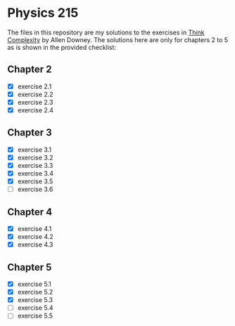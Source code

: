 # Physics 215

The files in this repository are my solutions to the exercises in [Think Complexity](https://greenteapress.com/wp/think-complexity-2e/) by Allen Downey. The solutions here are only for chapters 2 to 5 as is shown in the provided checklist:

## Chapter 2
- [x] exercise 2.1
- [x] exercise 2.2
- [x] exercise 2.3
- [x] exercise 2.4

## Chapter 3
- [x] exercise 3.1
- [x] exercise 3.2
- [x] exercise 3.3
- [x] exercise 3.4
- [x] exercise 3.5
- [ ] exercise 3.6

## Chapter 4
- [x] exercise 4.1
- [x] exercise 4.2
- [x] exercise 4.3

## Chapter 5
- [x] exercise 5.1
- [x] exercise 5.2
- [x] exercise 5.3
- [ ] exercise 5.4
- [ ] exercise 5.5
